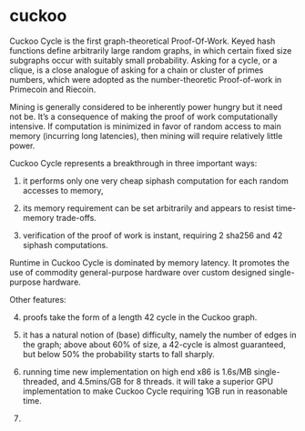 cuckoo
======

Cuckoo Cycle is the first graph-theoretical Proof-Of-Work.
Keyed hash functions define arbitrarily large random graphs,
in which certain fixed size subgraphs occur with suitably small probability.
Asking for a cycle, or a clique, is a close analogue of asking for
a chain or cluster of primes numbers, which were adopted as the
number-theoretic Proof-of-work in Primecoin and Riecoin.


Mining is generally considered to be inherently power hungry but it need not be.
It’s a consequence of making the proof of work computationally intensive.
If computation is minimized in favor of random access to main memory
(incurring long latencies), then mining will require relatively little power.

Cuckoo Cycle represents a breakthrough in three important ways:

1) it performs only one very cheap siphash computation for each random accesses to memory,

2) its memory requirement can be set arbitrarily and appears to resist time-memory trade-offs.

3) verification of the proof of work is instant, requiring 2 sha256 and 42 siphash computations.

Runtime in Cuckoo Cycle is dominated by memory latency. It promotes the use
of commodity general-purpose hardware over custom designed single-purpose hardware.

Other features:

4) proofs take the form of a length 42 cycle in the Cuckoo graph.

5) it has a natural notion of (base) difficulty, namely the number of edges in the graph;
   above about 60% of size, a 42-cycle is almost guaranteed, but below 50% the probability
   starts to fall sharply.

6) running time new implementation on high end x86 is 1.6s/MB single-threaded,
   and 4.5mins/GB for 8 threads. it will take a superior GPU implementation to make
   Cuckoo Cycle requiring 1GB run in reasonable time.

7) 
